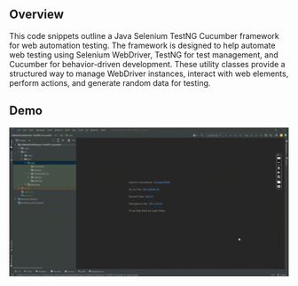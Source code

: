 ## Overview
This code snippets outline a Java Selenium TestNG Cucumber framework for web automation testing. The framework is designed to help automate web testing using Selenium WebDriver, TestNG for test management, and Cucumber for behavior-driven development. These utility classes provide a structured way to manage WebDriver instances, interact with web elements, perform actions, and generate random data for testing. 

## Demo
<img src="https://github.com/TunahanBoyaci/UtilitiesForSelenium-TestNG-Cucumber/blob/main/16.08.2023_00.56.21_REC.gif">
